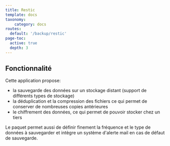 ```yaml
---
title: Restic
template: docs
taxonomy:
    category: docs
routes:
  default: '/backup/restic'
page-toc:
  active: true
  depth: 3
---
```


## Fonctionnalité

Cette application propose:

- la sauvegarde des données sur un stockage distant (support de différents types de stockage)
- la déduplication et la compression des fichiers ce qui permet de conserver de nombreuses copies antérieures
- le chiffrement des données, ce qui permet de pouvoir stocker chez un tiers

Le paquet permet aussi de définir finement la fréquence et le type de données à sauvegarder et intègre un système d'alerte mail en cas de défaut de sauvegarde.
